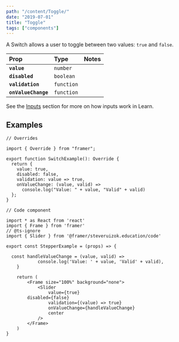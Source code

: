 ```yaml
---
path: "/content/Toggle/"
date: "2019-07-01"
title: "Toggle"
tags: ["components"]
---
```


A Switch allows a user to toggle between two values: `true` and `false`.

| Prop                | Type       | Notes |
| :------------------ | :--------- | :---- |
| **`value`**         | `number`   |       |
| **`disabled`**      | `boolean`  |       |
| **`validation`**    | `function` |       |
| **`onValueChange`** | `function` |       |

See the [Inputs](content/Inputs) section for more on how inputs work in Learn.

## Examples

```tsx
// Overrides

import { Override } from "framer";

export function SwitchExample(): Override {
  return {
    value: true,
    disabled: false,
    validation: value => true,
    onValueChange: (value, valid) =>
      console.log("Value: " + value, "Valid" + valid)
  };
}
```

```tsx
// Code component

import * as React from 'react'
import { Frame } from 'framer'
// @ts-ignore
import { Slider } from '@framer/steveruizok.education/code'

export const StepperExample = (props) => {

  const handleValueChange = (value, valid) =>
			console.log('Value: ' + value, 'Valid' + valid),
	}

	return (
		<Frame size="100%" background="none">
			<Slider
				value={true}
        disabled={false}
				validation={(value) => true}
				onValueChange={handleValueChange}
				center
			/>
		</Frame>
	)
}
```
